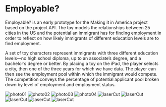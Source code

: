 # Employable?

Employable? is an early prototype for the Making it in America project based on the project API. The toy models the relationships between 25 cities in the US and the potential an immigrant has for finding employment in order to reflect on how likely immigrants of different education levels are to find employment.

A set of toy characters represent immigrants with three different education levels—no high school diploma, up to an associate’s degree, and a bachelor’s degree or better. By placing a toy on the iPad, the player selects a city, then one of the three years for which we have data. The player can then see the employment pool within which the immigrant would compete. The competition conveys the percentage of potential applicant pool broken down by level of employment and employment status.

![photo01](http://petlab.parsons.edu/datatoys/wp-content/uploads/2013/03/161.jpg)
![photo02](http://petlab.parsons.edu/datatoys/wp-content/uploads/2013/03/231.jpg)
![photo03](http://petlab.parsons.edu/datatoys/wp-content/uploads/2013/03/331.jpg)
![photo04](http://petlab.parsons.edu/datatoys/wp-content/uploads/2013/03/11.jpg)
![laserCut](http://api.viglink.com/api/click?format=go&key=0dff9ade2d1125af6c910069b6d6e155&loc=http%3A%2F%2Fwww.flickr.com%2Fphotos%2F52082118%40N05%2F8550846363%2Fsizes%2Fc%2Fin%2Fset-72157632976117691%2F&v=1&libid=1364917075336&out=http%3A%2F%2Ffarm9.staticflickr.com%2F8111%2F8550846363_c580eca704_c_d.jpg&ref=http%3A%2F%2Fwww.flickr.com%2Fphotos%2F52082118%40N05%2F8550846363%2Fsizes%2Fl%2Fin%2Fset-72157632976117691%2F&title=All%20sizes%20%7C%20Second%20Prototype%20%7C%20Flickr%20-%20Photo%20Sharing!&txt=%0A%09%09%09%09%09Download%20the%20Medium%20800%20size%20of%20this%20photo%0A%09%09%09%09&jsonp=vglnk_jsonp_13649170764312)
![laserCut](http://api.viglink.com/api/click?format=go&key=0dff9ade2d1125af6c910069b6d6e155&loc=http%3A%2F%2Fwww.flickr.com%2Fphotos%2F52082118%40N05%2F8551948644%2Fsizes%2Fc%2Fin%2Fset-72157632976117691%2F&v=1&libid=1364917029512&out=http%3A%2F%2Ffarm9.staticflickr.com%2F8236%2F8551948644_b2f99dc8f2_c_d.jpg&ref=http%3A%2F%2Fwww.flickr.com%2Fphotos%2F52082118%40N05%2F8551948644%2Fsizes%2Fz%2Fin%2Fset-72157632976117691%2F&title=All%20sizes%20%7C%20Second%20Prototype%20Wiring%20%7C%20Flickr%20-%20Photo%20Sharing!&txt=%0A%09%09%09%09%09Download%20the%20Medium%20800%20size%20of%20this%20photo%0A%09%09%09%09&jsonp=vglnk_jsonp_13649170304292)
![laserCut](http://api.viglink.com/api/click?format=go&key=0dff9ade2d1125af6c910069b6d6e155&loc=http%3A%2F%2Fwww.flickr.com%2Fphotos%2F52082118%40N05%2F8551948622%2Fsizes%2Fc%2Fin%2Fset-72157632976117691%2F&v=1&libid=1364917132339&out=http%3A%2F%2Ffarm9.staticflickr.com%2F8250%2F8551948622_097cef08d4_c_d.jpg&ref=http%3A%2F%2Fwww.flickr.com%2Fphotos%2F52082118%40N05%2F8551948622%2Fsizes%2Fl%2Fin%2Fset-72157632976117691%2F&title=All%20sizes%20%7C%20Second%20Prototype%20Contact%20Points%20%7C%20Flickr%20-%20Photo%20Sharing!&txt=%0A%09%09%09%09%09Download%20the%20Medium%20800%20size%20of%20this%20photo%0A%09%09%09%09&jsonp=vglnk_jsonp_13649171353012)
![laserCut](http://api.viglink.com/api/click?format=go&key=0dff9ade2d1125af6c910069b6d6e155&loc=http%3A%2F%2Fwww.flickr.com%2Fphotos%2F52082118%40N05%2F8551948550%2Fsizes%2Fc%2Fin%2Fset-72157632976117691%2F&v=1&libid=1364917551651&out=http%3A%2F%2Ffarm9.staticflickr.com%2F8506%2F8551948550_996c01889f_c_d.jpg&ref=http%3A%2F%2Fwww.flickr.com%2Fphotos%2F52082118%40N05%2F8551948550%2Fsizes%2Fl%2Fin%2Fset-72157632976117691%2F&title=All%20sizes%20%7C%20Second%20Prototype%20Complete%20%7C%20Flickr%20-%20Photo%20Sharing!&txt=%0A%09%09%09%09%09Download%20the%20Medium%20800%20size%20of%20this%20photo%0A%09%09%09%09&jsonp=vglnk_jsonp_13649175526772)
![laserCut](http://api.viglink.com/api/click?format=go&key=0dff9ade2d1125af6c910069b6d6e155&loc=http%3A%2F%2Fwww.flickr.com%2Fphotos%2F52082118%40N05%2F8551948500%2Fsizes%2Fc%2Fin%2Fset-72157632976117691%2F&v=1&libid=1364917278389&out=http%3A%2F%2Ffarm9.staticflickr.com%2F8386%2F8551948500_b17b359658_c_d.jpg&ref=http%3A%2F%2Fwww.flickr.com%2Fphotos%2F52082118%40N05%2F8551948500%2Fsizes%2Fl%2Fin%2Fset-72157632976117691%2F&title=All%20sizes%20%7C%20Second%20Prototype%20Complete%20%7C%20Flickr%20-%20Photo%20Sharing!&txt=%0A%09%09%09%09%09Download%20the%20Medium%20800%20size%20of%20this%20photo%0A%09%09%09%09&jsonp=vglnk_jsonp_13649172800622)